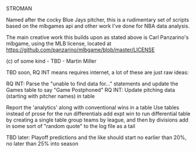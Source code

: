 STROMAN

Named after the cocky Blue Jays pitcher, this is a rudimentary set 
of scripts based on the mlbgames api and other work I've done 
for NBA data analysis. 

The main creative work this builds upon as stated above is Carl Panzarino's
mlbgame, using the MLB license, located at https://github.com/panzarino/mlbgame/blob/master/LICENSE

(c) of some kind - TBD - Martin Miller

TBD soon, RQ INT means requires internet, a lot of these are just raw ideas:

RQ INT: Parse the "unable to find data for..." statements and update the Games table to say "Game Postphoned"
RQ INT: Update pitching data (starting with pitcher names) in table

Report the 'analytics' along with conventional wins in a table
Use tables instead of prose for the run differentials
add expt win to run differential table by creating a single table
group teams by league, and then by divisions
add in some sort of "random quote" to the log file as a tail

TBD later:
Playoff predictions and the like should start no earlier than 20%, no later than 25% into season
